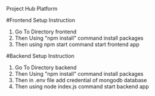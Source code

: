 Project Hub Platform

#Frontend Setup Instruction
1. Go To Directory frontend
2. Then Using "npm install" command install packages
3. Then using npm start command start frontend app

#Backend Setup Instruction
1. Go To Directory backend
2. Then Using "npm install" command install packages
3. Then in .env file add credential of mongodb database
4. Then using node index.js command start backend app

   
